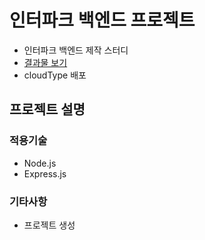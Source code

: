 # 인터파크 백엔드 프로젝트

- 인터파크 백엔드 제작 스터디
- [결과물 보기](https://)
- cloudType 배포

## 프로젝트 설명

### 적용기술

- Node.js
- Express.js

### 기타사항

- 프로젝트 생성
